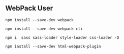 
## WebPack User

```
npm install --save-dev webpack 
```
```
npm install --save-dev webpack-cli
```

```
npm i  sass sass-loader style-loader css-loader -D
```

```
npm install --save-dev html-webpack-plugin
```

